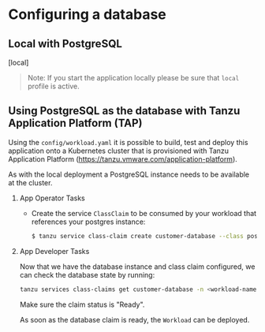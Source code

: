 # Configuring a database

## Local with PostgreSQL

[local]

> Note: If you start the application locally please be sure that `local` profile is active.

## Using PostgreSQL as the database with Tanzu Application Platform (TAP)

Using the `config/workload.yaml` it is possible to build, test and deploy this application onto a
Kubernetes cluster that is provisioned with Tanzu Application Platform (https://tanzu.vmware.com/application-platform).

As with the local deployment a PostgreSQL instance needs to be available at the cluster.

1. App Operator Tasks

   - Create the service `ClassClaim` to be consumed by your workload that references your postgres instance:

      ```bash
      $ tanzu service class-claim create customer-database --class postgresql-unmanaged -n <workload-namespace>
      ```

2. App Developer Tasks

   Now that we have the database instance and class claim configured, we can check the database state by running:
   
   ```bash
   tanzu services class-claims get customer-database -n <workload-namespace>
   ```

   Make sure the claim status is "Ready".
   
   As soon as the database claim is ready, the `Workload` can be deployed.

